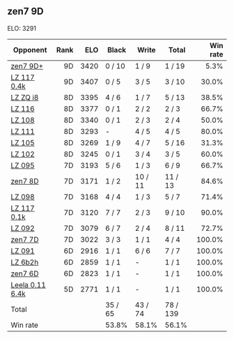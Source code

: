 ## zen7 9D ##

ELO: 3291

Opponent | Rank | ELO | Black | Write | Total | Win rate
---------|-----:|----:|-------|-------|-------|-------:
[zen7 9D+](zen7%209D+.md) | 9D | 3420 | 0 / 10 | 1 / 9 | 1 / 19 | 5.3%
[LZ 117 0.4k](LZ%20117%200.4k.md) | 9D | 3407 | 0 / 5 | 3 / 5 | 3 / 10 | 30.0%
[LZ ZQ i8](LZ%20ZQ%20i8.md) | 8D | 3395 | 4 / 6 | 1 / 7 | 5 / 13 | 38.5%
[LZ 116](LZ%20116.md) | 8D | 3377 | 0 / 1 | 2 / 2 | 2 / 3 | 66.7%
[LZ 108](LZ%20108.md) | 8D | 3340 | 0 / 1 | 2 / 3 | 2 / 4 | 50.0%
[LZ 111](LZ%20111.md) | 8D | 3293 | - | 4 / 5 | 4 / 5 | 80.0%
[LZ 105](LZ%20105.md) | 8D | 3269 | 1 / 9 | 4 / 7 | 5 / 16 | 31.3%
[LZ 102](LZ%20102.md) | 8D | 3245 | 0 / 1 | 3 / 4 | 3 / 5 | 60.0%
[LZ 095](LZ%20095.md) | 7D | 3193 | 5 / 6 | 1 / 3 | 6 / 9 | 66.7%
[zen7 8D](zen7%208D.md) | 7D | 3171 | 1 / 2 | 10 / 11 | 11 / 13 | 84.6%
[LZ 098](LZ%20098.md) | 7D | 3168 | 4 / 4 | 1 / 3 | 5 / 7 | 71.4%
[LZ 117 0.1k](LZ%20117%200.1k.md) | 7D | 3120 | 7 / 7 | 2 / 3 | 9 / 10 | 90.0%
[LZ 092](LZ%20092.md) | 7D | 3079 | 6 / 7 | 2 / 4 | 8 / 11 | 72.7%
[zen7 7D](zen7%207D.md) | 7D | 3022 | 3 / 3 | 1 / 1 | 4 / 4 | 100.0%
[LZ 091](LZ%20091.md) | 6D | 2916 | 1 / 1 | 6 / 6 | 7 / 7 | 100.0%
[LZ 6b2h](LZ%206b2h.md) | 6D | 2859 | 1 / 1 | - | 1 / 1 | 100.0%
[zen7 6D](zen7%206D.md) | 6D | 2823 | 1 / 1 | - | 1 / 1 | 100.0%
[Leela 0.11 6.4k](Leela%200.11%206.4k.md) | 5D | 2771 | 1 / 1 | - | 1 / 1 | 100.0%
Total | | | 35 / 65 | 43 / 74 | 78 / 139 | 
Win rate| | | 53.8% | 58.1% | 56.1% | 
